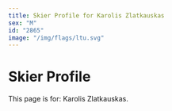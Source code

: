```yaml
---
title: Skier Profile for Karolis Zlatkauskas
sex: "M"
id: "2865"
image: "/img/flags/ltu.svg" 
---
```


# Skier Profile

This page is for: Karolis Zlatkauskas.
    